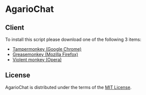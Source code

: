 AgarioChat
========================================================================
[1]: https://github.com/electronoob/agarmods/blob/master/LICENSE
[2]: https://chrome.google.com/webstore/detail/tampermonkey/dhdgffkkebhmkfjojejmpbldmpobfkfo?utm_source=chrome-ntp-icon
[3]: https://addons.mozilla.org/en-Us/firefox/addon/greasemonkey/
[4]: https://addons.opera.com/en/extensions/details/violent-monkey/


Client
------------------------------------------
To install this script please download one of the following 3 items:

- [Tampermonkey (Google Chrome)][2]
- [Greasemonkey (Mozilla Firefox)][3]
- [Violent monkey (Opera)][4]

License
------------------------------------------------------------------------
AgarioChat is distributed under the terms of the [MIT License][1].
